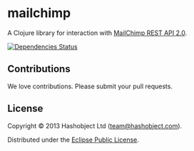 # mailchimp

A Clojure library for interaction with [MailChimp REST API 2.0](http://apidocs.mailchimp.com/api/2.0/).

[![Dependencies Status](http://jarkeeper.com/hashobject/mailchimp/status.png)](http://jarkeeper.com/hashobject/mailchimp)

## Contributions

We love contributions. Please submit your pull requests.


## License

Copyright © 2013 Hashobject Ltd (team@hashobject.com).

Distributed under the [Eclipse Public License](http://opensource.org/licenses/eclipse-1.0).
